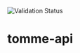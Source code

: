 ![Validation Status](http://validator.swagger.io/validator?url=https://raw.githubusercontent.com/gbalnis/tomme-api/master/tomme-api.yaml)
# tomme-api
